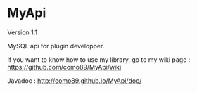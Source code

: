 MyApi
=====

Version 1.1

MySQL api for plugin developper.

If you want to know how to use my library, go to my wiki page : https://github.com/como89/MyApi/wiki

Javadoc : http://como89.github.io/MyApi/doc/
